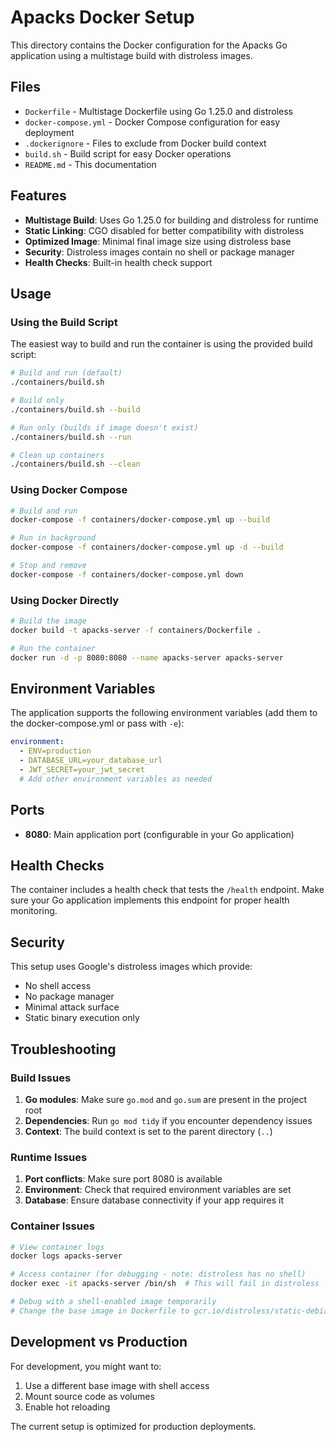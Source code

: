 # Apacks Docker Setup

This directory contains the Docker configuration for the Apacks Go application using a multistage build with distroless images.

## Files

- `Dockerfile` - Multistage Dockerfile using Go 1.25.0 and distroless
- `docker-compose.yml` - Docker Compose configuration for easy deployment
- `.dockerignore` - Files to exclude from Docker build context
- `build.sh` - Build script for easy Docker operations
- `README.md` - This documentation

## Features

- **Multistage Build**: Uses Go 1.25.0 for building and distroless for runtime
- **Static Linking**: CGO disabled for better compatibility with distroless
- **Optimized Image**: Minimal final image size using distroless base
- **Security**: Distroless images contain no shell or package manager
- **Health Checks**: Built-in health check support

## Usage

### Using the Build Script

The easiest way to build and run the container is using the provided build script:

```bash
# Build and run (default)
./containers/build.sh

# Build only
./containers/build.sh --build

# Run only (builds if image doesn't exist)
./containers/build.sh --run

# Clean up containers
./containers/build.sh --clean
```

### Using Docker Compose

```bash
# Build and run
docker-compose -f containers/docker-compose.yml up --build

# Run in background
docker-compose -f containers/docker-compose.yml up -d --build

# Stop and remove
docker-compose -f containers/docker-compose.yml down
```

### Using Docker Directly

```bash
# Build the image
docker build -t apacks-server -f containers/Dockerfile .

# Run the container
docker run -d -p 8080:8080 --name apacks-server apacks-server
```

## Environment Variables

The application supports the following environment variables (add them to the docker-compose.yml or pass with `-e`):

```yaml
environment:
  - ENV=production
  - DATABASE_URL=your_database_url
  - JWT_SECRET=your_jwt_secret
  # Add other environment variables as needed
```

## Ports

- **8080**: Main application port (configurable in your Go application)

## Health Checks

The container includes a health check that tests the `/health` endpoint. Make sure your Go application implements this endpoint for proper health monitoring.

## Security

This setup uses Google's distroless images which provide:

- No shell access
- No package manager
- Minimal attack surface
- Static binary execution only

## Troubleshooting

### Build Issues

1. **Go modules**: Make sure `go.mod` and `go.sum` are present in the project root
2. **Dependencies**: Run `go mod tidy` if you encounter dependency issues
3. **Context**: The build context is set to the parent directory (`..`)

### Runtime Issues

1. **Port conflicts**: Make sure port 8080 is available
2. **Environment**: Check that required environment variables are set
3. **Database**: Ensure database connectivity if your app requires it

### Container Issues

```bash
# View container logs
docker logs apacks-server

# Access container (for debugging - note: distroless has no shell)
docker exec -it apacks-server /bin/sh  # This will fail in distroless

# Debug with a shell-enabled image temporarily
# Change the base image in Dockerfile to gcr.io/distroless/static-debian12:debug
```

## Development vs Production

For development, you might want to:

1. Use a different base image with shell access
2. Mount source code as volumes
3. Enable hot reloading

The current setup is optimized for production deployments.
